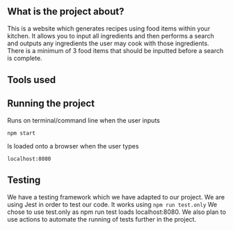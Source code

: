 #

## What is the project about?

This is a website which generates recipes using food items within your kitchen. It allows you to input all ingredients and then performs a search and outputs any ingredients the user may cook with those ingredients. There is a minimum of 3 food items that should be inputted before a search is complete.

## Tools used

## Running the project

Runs on terminal/command line when the user inputs

```shell
npm start
```

Is loaded onto a browser when the user types

```shell
localhost:8080
```

## Testing

We have a testing framework which we have adapted to our project. We are using Jest in order to test our code. It works using ``` npm run test.only ```
We chose to use test.only as npm run test loads localhost:8080. We also plan to use actions to automate the running of tests further in the project.
